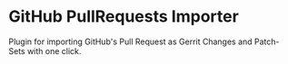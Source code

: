 # GitHub PullRequests Importer

Plugin for importing GitHub's Pull Request as Gerrit Changes and Patch-Sets with one click.
